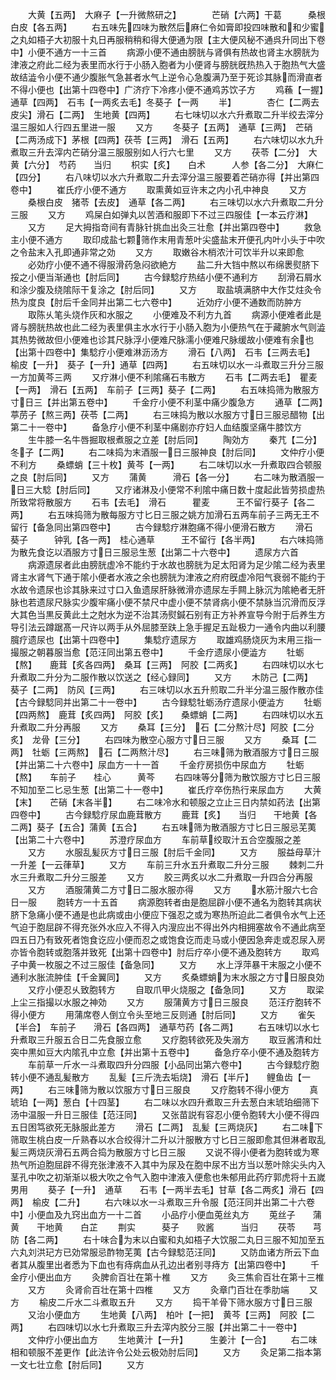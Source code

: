 <!-- { "loadSidebar": true } -->
　　大黄【五两】　大麻子【一升微熬研之】　　　　芒硝【六两】干葛　　　桑根白皮【各五两】
　　右五味先四味为散然后麻仁令如膏即投四味散和和少蜜之丸如梧子大初服十丸日再服稍稍和得大便通为限【主大便风秘不通呉升同出下卷中】小便不通方一十三首
　　病源小便不通由膀胱与肾俱有热故也肾主水膀胱为津液之府此二经为表里而水行于小肠入胞者为小便肾与膀胱旣热热入于胞热气大盛故结澁令小便不通少腹胀气急甚者水气上逆令心急腹满乃至于死诊其脉而滑直者不得小便也【出第十四卷中】广济疗下冷疼小便不通鸡苏饮子方
　　鸡蘓【一握】　通草【四两】　石韦【一两炙去毛】冬葵子【一两
　　半】　　　　杏仁【二两去皮尖】滑石【二两】　生地黄【四两】
　　右七味切以水六升煮取二升半绞去滓分温三服如人行四五里进一服
　　又方
　　冬葵子【五两】　通草【三两】　芒硝【二两汤成下】茅根【四两】茯苓【三两】　滑石【五两】
　　右六味切以水九升煮取三升去滓内芒硝分温三服服别如人行六七里
　　又方
　　茯苓【二分】　大黄【六分】　芍药　　当归
　　枳实【炙】　　白术　　　人参【各二分】　大麻仁【四分】
　　右八味切以水六升煮取二升去滓分温三服要着芒硝亦得【并出第四卷中】
　　崔氏疗小便不通方
　　取熏黄如豆许末之内小孔中神良
　　又方
　　桑根白皮　猪苓【去皮】　通草【各二两】
　　右三味切以水六升煮取二升分三服
　　又方
　　鸡屎白如弹丸以苦酒和服即下不过三四服佳【一本云疗淋】
　　又方
　　足大拇指竒间有青脉针挑血出灸三壮愈【并出第四卷中】
　　救急主小便不通方
　　取印成盐七颗筛作末用青葱叶尖盛盐末开便孔内叶小头于中吹之令盐末入孔即通非常之効
　　又方
　　取嫩谷木梢浓汁可饮半升以来即愈
　　必効疗小便不通不得服滑药急闷欲絶方
　　盐二升大铛中熬以布绵褁熨脐下挼之小便当渐通也【肘后同】
　　古今録騐疗热结小便不通利方
　　刮滑石屑水和涂少腹及绕隂际干复涂之【肘后同】
　　又方
　　取盐填满脐中大作艾炷灸令热为度良【肘后千金同并出第二七六卷中】
　　近効疗小便不通数而防肿方
　　取陈乆笔头烧作灰和水服之
　　小便难及不利方九首
　　病源小便难者此是肾与膀胱热故也此二经为表里俱主水水行于小肠入胞为小便热气在于藏腑水气则澁其热势微故但小便难也诊其尺脉浮小便难尺脉濡小便难尺脉缓故小便难有余也【出第十四卷中】集騐疗小便难淋沥汤方
　　滑石【八两】　石韦【三两去毛】　榆皮【一升】　葵子【一升】通草【四两】
　　右五味切以水一斗煮取三升分三服一方加黄芩三两
　　又疗淋小便不利隂痛石韦散方
　　石韦【二两去毛】　瞿麦【一两】　滑石【五两】　车前子【三两】葵子【二两】
　　右五味捣筛为散服方寸日三【并出第五卷中】
　　千金疗小便不利茎中痛少腹急方
　　通草【二两】　葶苈子【熬三两】茯苓【二两】
　　右三味捣为散以水服方寸日三服忌醋物【出第二十一卷中】
　　备急疗小便不利茎中痛剧亦疗妇人血结腹坚痛牛膝饮方
　　生牛膝一名牛唇掘取根煮服之立差【肘后同】
　　陶効方
　　秦芁【二分】　冬子【二两】
　　右二味捣为末酒服一日三服神良【肘后同】
　　文仲疗小便不利方
　　桑螵蛸【三十枚】黄芩【一两】
　　右二味切以水一升煮取四合顿服之良【肘后同】
　　又方
　　蒲黄　　　滑石【各一分】
　　右二味为散酒服一日三大騐【肘后同】
　　又疗诸淋及小便常不利隂中痛日数十度起此皆劳损虚热所致常将散服方
　　石韦【去毛】　滑石　　　瞿麦　　　王不留行葵子【各二两】
　　右五味捣筛为散每服方寸匕日三服之姚方加滑石五两车前子三两无王不留行【备急同出第四卷中】
　　古今録騐疗淋胞痛不得小便滑石散方
　　滑石　　　葵子　　　钟乳【各一两】　桂心通草　　　王不留行【各半两】
　　右六味捣筛为散先食讫以酒服方寸日三服忌生葱【出第二十六卷中】
　　遗尿方六首
　　病源遗尿者此由膀胱虚冷不能约于水故也膀胱为足太阳肾为足少隂二经为表里肾主水肾气下通于隂小便者水液之余也膀胱为津液之府府旣虚冷阳气衰弱不能约于水故令遗尿也诊其脉来过寸口入鱼遗尿肝脉微滑亦遗尿左手闗上脉沉为隂絶者无肝脉也若遗尿尺脉实少腹牢痛小便不禁尺中虚小便不禁肾病小便不禁脉当沉滑而反浮大其色当黒反黄此土之尅水为逆不治其汤熨鍼石别有正方补养宣导今附于后养生方导引法云蹲踞髙一尺许以两手从外屈膝至趺上急手握足五趾极力一通令内曲以利腰臗疗遗尿也【出第十四卷中】
　　集騐疗遗尿方
　　取雄鸡肠烧灰为末用三指一撮服之朝暮服当愈【范汪同出第五卷中】
　　千金疗遗尿小便澁方
　　牡蛎【熬】　　鹿茸【炙各四两】　桑耳【三两】　阿胶【二两炙】
　　右四味切以水七升煮取二升分为二服作散以饮送之【经心録同】
　　又方
　　木防己【二两】　葵子【二两】　防风【三两】
　　右三味切以水五升煎取二升半分温三服作散亦佳【古今録騐同并出第二十一卷中】
　　古今録騐牡蛎汤疗遗尿小便澁方
　　牡蛎【四两熬】　鹿茸【炙四两】　阿胶【炙】　　桑螵蛸【二两】
　　右四味切以水五升煮取二升分再服
　　又方
　　桑耳【三分】　石【二分熬汁尽】阿胶【二分炙】　龙骨【三分】
　　右四味为散空心服方寸日三服
　　又方
　　桑耳【二两】　牡蛎【三两熬】　石【二两熬汁尽】
　　右三味筛为散酒服方寸日三服【并出第二十六卷中】尿血方一十一首
　　千金疗房损伤中尿血方
　　牡蛎【熬】　　车前子　　桂心　　　黄芩
　　右四味等分筛为散饮服方寸匕日三服不知加至二匕忌生葱【出第二十一卷中】
　　崔氏疗卒伤热行来尿血方
　　大黄【末】　　芒硝【末各半】
　　右二味冷水和顿服之立止三日内禁如药法【出第四卷中】
　　古今録騐疗尿血鹿茸散方
　　鹿茸【炙】　　当归　　干地黄【各二两】葵子【五合】蒲黄【五合】
　　右五味筛为散酒服方寸匕日三服忌芜荑【出第二十六卷中】
　　苏澄疗尿血方
　　车前草绞取汁五合空腹服之差
　　又方
　　水服乱髪灰方寸日三服【肘后千金同】
　　又方
　　服益母草汁一升差【一云葎草】
　　又方
　　车前三升水五升煮取二升分三服
　　棘刺二升水三升煮取二升分三服差
　　又方
　　胶三两炙以水二升煮取一升四合分再服
　　又方
　　酒服蒲黄二方寸日二服水服亦得
　　又方
　　水筋汁服六七合日一服
　　胞转方一十五首
　　病源胞转者由是胞屈辟小便不通名为胞转其病状脐下急痛小便不通是也此病或由小便应下强忍之或为寒热所迫此二者俱令水气上还气迫于胞屈辟不得充张外水应入不得入内溲应出不得出外内相拥塞故令不通此病至四五日乃有致死者饱食讫应小便而忍之或饱食讫而走马或小便因急奔走或忍尿入房亦皆令胞转或胞落并致死【出第十四卷中】肘后疗卒小便不通及胞转方
　　取鸡子中黄一枚服之不过三服佳【备急同】
　　又方
　　水上浮萍暴干末服之小便不通利水胀流肿佳【千金翼同】
　　又方
　　炙桑螵蛸为末水服之方寸日服良効
　　又疗小便忍乆致胞转方
　　自取爪甲火烧服之【备急同】
　　又方
　　取梁上尘三指撮以水服之神効
　　又方
　　服蒲黄方寸日三服良
　　范汪疗胞转不得小便方
　　用蒲席卷人倒立令头至地三反则通【肘后同】
　　又方
　　雀矢【半合】　车前子　　滑石【各四两】　通草芍药【各二两】
　　右五味切以水七升煮取三升服五合日二先食服立愈
　　又疗胞转欲死及失溺方
　　取豆酱清和灶突中黒如豆大内隂孔中立愈【并出第十五卷中】
　　备急疗卒小便不通及胞转方
　　车前草一斤水一斗煮取四升分四服【小品同出第六卷中】
　　古今録騐疗胞转小便不通乱髪散方
　　乱髪【三斤洗去垢烧】　滑石【半斤】　　鲤鱼齿【一两】
　　右三味筛为散以饮服方寸日三服良
　　又疗胞转不得小便方
　　真琥珀【一两】葱白【十四茎】
　　右二味以水四升煮取三升去葱白末琥珀细筛下汤中温服一升日三服佳【范汪同】
　　又张苗説有容忍小便令胞转大小便不得四五日困笃欲死无脉服此差方
　　滑石【二两】　乱髪【三两烧灰】
　　右二味下筛取生桃白皮一斤熟舂以水合绞得汁二升以汁服散方寸匕日三服即愈其但淋者取乱髪三两烧灰滑石五两合捣为散服方寸匕日三服
　　又说不得小便者为胞转或为寒热气所迫胞屈辟不得充张津液不入其中为尿及在胞中尿不出方当以葱叶除尖头内入茎孔中吹之初渐渐以极大吹之令气入胞中津液入便愈也朱郁用此药疗郭虎将十五嵗男用
　　葵子【一升】　通草　　石韦【一两半去毛】甘草【各二两炙】滑石【四两】　榆皮【二升】
　　右六味以水一斗煮取三升令服【范汪同并出第二十六卷中】小便血及九窍出血方一十二首
　　小品疗小便血莵丝丸方
　　莵丝子　　蒲黄　　干地黄　　白芷
　　荆实　　　葵子　　败酱　　　当归
　　茯苓　　芎防【各二两】
　　右十味合为末以白蜜和丸如梧子大饮服二丸日三服不知加至五六丸刘洪玘方已効常服忌酢物芜荑【古今録騐范汪同】
　　又防血诸方所云下血者其从腹里出者悉为下血也有痔病血从孔边出者别寻痔方【出第四卷中】
　　千金疗小便出血方
　　灸脾俞百壮在第十椎
　　又方
　　灸三焦俞百壮在第十三椎
　　又方
　　灸肾俞百壮在第十四椎
　　又方
　　灸章门百壮在季肋端
　　又方
　　榆皮二斤水二斗煮取五升
　　又方
　　捣干羊骨下筛水服方寸日三服
　　又治小便血方
　　生地黄【八两】　柏叶【一把】　黄芩【三两】　阿胶【二两】
　　右四味切以水七升煮取三升去滓内胶分三服【并出第二十一卷中】
　　文仲疗小便出血方
　　生地黄汁【一升】　　　生姜汁【一合】
　　右二味相和顿服不差更作【此法许令公处云极効肘后同】
　　又方
　　灸足第二指本第一文七壮立愈【肘后同】
　　又方
